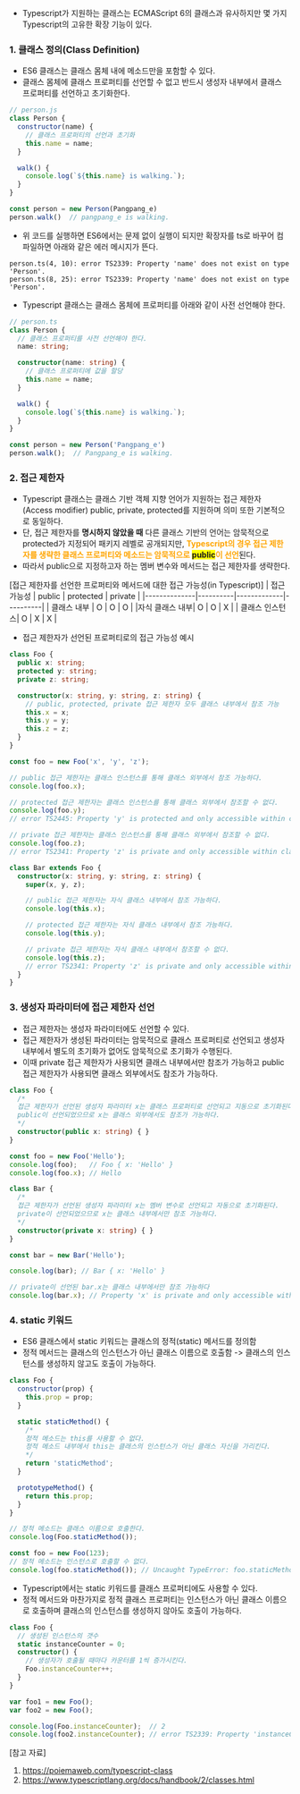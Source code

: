 - Typescript가 지원하는 클래스는 ECMAScript 6의 클래스과 유사하지만 몇 가지 Typescript의 고유한 확장 기능이 있다.

### 1. 클래스 정의(Class Definition)
- ES6 클래스는 클래스 몸체 내에 메소드만을 포함할 수 있다.
- 클래스 몸체에 클래스 프로퍼티를 선언할 수 없고 반드시 생성자 내부에서 클래스 프로퍼티를 선언하고 초기화한다.

```js
// person.js
class Person {
  constructor(name) {
    // 클래스 프로퍼티의 선언과 초기화
    this.name = name;
  }

  walk() {
    console.log(`${this.name} is walking.`);
  }
}

const person = new Person(Pangpang_e)
person.walk()  // pangpang_e is walking.
```

- 위 코드를 실행하면 ES6에서는 문제 없이 실행이 되지만 확장자를 ts로 바꾸어 컴파일하면 아래와 같은 에러 메시지가 뜬다.
```
person.ts(4, 10): error TS2339: Property 'name' does not exist on type 'Person'.
person.ts(8, 25): error TS2339: Property 'name' does not exist on type 'Person'.
```

- Typescript 클래스는 클래스 몸체에 프로퍼티를 아래와 같이 사전 선언해야 한다.
```ts
// person.ts
class Person {
  // 클래스 프로퍼티를 사전 선언해야 한다.
  name: string;

  constructor(name: string) {
    // 클래스 프로퍼티에 값을 할당
    this.name = name;
  }

  walk() {
    console.log(`${this.name} is walking.`);
  }
}

const person = new Person('Pangpang_e')
person.walk();  // Pangpang_e is walking.
```

### 2. 접근 제한자
- Typescript 클래스는 클래스 기반 객체 지향 언어가 지원하는 접근 제한자(Access modifier) public, private, protected를 지원하며 의미 또한 기본적으로 동일하다.
- 단, 접근 제한자를 **명시하지 않았을 때** 다른 클래스 기반의 언어는 암묵적으로 protected가 지정되어 패키지 레벨로 공개되지만, <b style="color:orange">Typescript의 경우 접근 제한자를 생략한 클래스 프로퍼티와 메소드는 암묵적으로 <a style="background:yellow">public</a>이 선언</b>된다.
- 따라서 public으로 지정하고자 하는 멤버 변수와 메서드는 접근 제한자를 생략한다.

[접근 제한자를 선언한 프로퍼티와 메서드에 대한 접근 가능성(in Typescript)]
|  접근 가능성  |  public  |  protected  | private  |
|--------------|----------|-------------|----------|
|  클래스 내부  |    O     |      O      |     O    |
|자식 클래스 내부|   O      |     O      |     X    |
| 클래스 인스턴스|   O     |      X      |     X    |

- 접근 제한자가 선언된 프로퍼티로의 접근 가능성 예시
```ts
class Foo {
  public x: string;
  protected y: string;
  private z: string;

  constructor(x: string, y: string, z: string) {
    // public, protected, private 접근 제한자 모두 클래스 내부에서 참조 가능
    this.x = x;
    this.y = y;
    this.z = z;
  }
}

const foo = new Foo('x', 'y', 'z');

// public 접근 제한자는 클래스 인스턴스를 통해 클래스 외부에서 참조 가능하다.
console.log(foo.x);

// protected 접근 제한자는 클래스 인스턴스를 통해 클래스 외부에서 참조할 수 없다.
console.log(foo.y);
// error TS2445: Property 'y' is protected and only accessible within class 'Foo' and its subclasses.

// private 접근 제한자는 클래스 인스턴스를 통해 클래스 외부에서 참조할 수 없다.
console.log(foo.z);
// error TS2341: Property 'z' is private and only accessible within class 'Foo'.

class Bar extends Foo {
  constructor(x: string, y: string, z: string) {
    super(x, y, z);

    // public 접근 제한자는 자식 클래스 내부에서 참조 가능하다.
    console.log(this.x);

    // protected 접근 제한자는 자식 클래스 내부에서 참조 가능하다.
    console.log(this.y);

    // private 접근 제한자는 자식 클래스 내부에서 참조할 수 없다.
    console.log(this.z);
    // error TS2341: Property 'z' is private and only accessible within class 'Foo'.
  }
}
```

### 3. 생성자 파라미터에 접근 제한자 선언
- 접근 제한자는 생성자 파라미터에도 선언할 수 있다.
- 접근 제한자가 생성된 파라미터는 암묵적으로 클래스 프로퍼티로 선언되고 생성자 내부에서 별도의 초기화가 없어도 암묵적으로 초기화가 수행된다.
- 이때 private 접근 제한자가 사용되면 클래스 내부에서만 참조가 가능하고 public 접근 제한자가 사용되면 클래스 외부에서도 참조가 가능하다.

```ts
class Foo {
  /*
  접근 제한자가 선언된 생성자 파라미터 x는 클래스 프로퍼티로 선언되고 지동으로 초기화된다.
  public이 선언되었으므로 x는 클래스 외부에서도 참조가 가능하다.
  */
  constructor(public x: string) { }
}

const foo = new Foo('Hello');
console.log(foo);   // Foo { x: 'Hello' }
console.log(foo.x); // Hello

class Bar {
  /*
  접근 제한자가 선언된 생성자 파라미터 x는 멤버 변수로 선언되고 자동으로 초기화된다.
  private이 선언되었으므로 x는 클래스 내부에서만 참조 가능하다.
  */
  constructor(private x: string) { }
}

const bar = new Bar('Hello');

console.log(bar); // Bar { x: 'Hello' }

// private이 선언된 bar.x는 클래스 내부에서만 참조 가능하다
console.log(bar.x); // Property 'x' is private and only accessible within class 'Bar'.
```

### 4. static 키워드
- ES6 클래스에서 static 키워드는 클래스의 정적(static) 메서드를 정의함
- 정적 메서드는 클래스의 인스턴스가 아닌 클래스 이름으로 호출함 -> 클래스의 인스턴스를 생성하지 않고도 호출이 가능하다.

```js
class Foo {
  constructor(prop) {
    this.prop = prop;
  }

  static staticMethod() {
    /*
    정적 메소드는 this를 사용할 수 없다.
    정적 메소드 내부에서 this는 클래스의 인스턴스가 아닌 클래스 자신을 가리킨다.
    */
    return 'staticMethod';
  }

  prototypeMethod() {
    return this.prop;
  }
}

// 정적 메소드는 클래스 이름으로 호출한다.
console.log(Foo.staticMethod());

const foo = new Foo(123);
// 정적 메소드는 인스턴스로 호출할 수 없다.
console.log(foo.staticMethod()); // Uncaught TypeError: foo.staticMethod is not a function
```

- Typescript에서는 static 키워드를 클래스 프로퍼티에도 사용할 수 있다.
- 정적 메서드와 마찬가지로 정적 클래스 프로퍼티는 인스턴스가 아닌 클래스 이름으로 호출하며 클래스의 인스턴스를 생성하지 않아도 호출이 가능하다.

```ts
class Foo {
  // 생성된 인스턴스의 갯수
  static instanceCounter = 0;
  constructor() {
    // 생성자가 호출될 때마다 카운터를 1씩 증가시킨다.
    Foo.instanceCounter++;
  }
}

var foo1 = new Foo();
var foo2 = new Foo();

console.log(Foo.instanceCounter);  // 2
console.log(foo2.instanceCounter); // error TS2339: Property 'instanceCounter' does not exist on type 'Foo'.
```

[참고 자료]
1. https://poiemaweb.com/typescript-class
2. https://www.typescriptlang.org/docs/handbook/2/classes.html